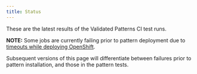```yaml
---
title: Status
---
```


These are the latest results of the Validated Patterns CI test runs.

**NOTE:** Some jobs are currently failing prior to pattern deployment due to [timeouts while deploying OpenShift](https://issues.redhat.com/browse/OCPBUGS-10439).

Subsequent versions of this page will differentiate between failures prior to pattern installation, and those in the pattern tests.

  <div class='results'>
    <p id="ci-dataset"> </p>
    <script>
      obtainBadges(null, 'ci-dataset');
    </script>
  </div>
